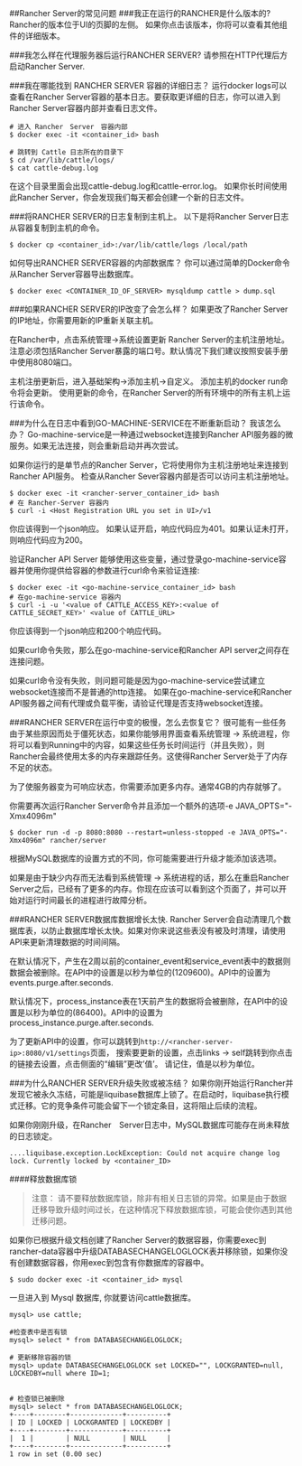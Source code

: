 ##Rancher Server的常见问题
###我正在运行的RANCHER是什么版本的?
Rancher的版本位于UI的页脚的左侧。 如果你点击该版本，你将可以查看其他组件的详细版本。

###我怎么样在代理服务器后运行RANCHER SERVER?
请参照在HTTP代理后方启动Rancher Server.


###我在哪能找到 RANCHER SERVER 容器的详细日志？
运行docker logs可以查看在Rancher Server容器的基本日志。要获取更详细的日志，你可以进入到Rancher Server容器内部并查看日志文件。

```
# 进入 Rancher　Server　容器内部
$ docker exec -it <container_id> bash

# 跳转到 Cattle 日志所在的目录下
$ cd /var/lib/cattle/logs/
$ cat cattle-debug.log
```

在这个目录里面会出现cattle-debug.log和cattle-error.log。 如果你长时间使用此Rancher Server，你会发现我们每天都会创建一个新的日志文件。

###将RANCHER SERVER的日志复制到主机上。
以下是将Rancher Server日志从容器复制到主机的命令。

```
$ docker cp <container_id>:/var/lib/cattle/logs /local/path
```

如何导出RANCHER SERVER容器的内部数据库？
你可以通过简单的Docker命令从Rancher Server容器导出数据库。

```
$ docker exec <CONTAINER_ID_OF_SERVER> mysqldump cattle > dump.sql
```

###如果RANCHER SERVER的IP改变了会怎么样？
如果更改了Rancher Server的IP地址，你需要用新的IP重新关联主机。

在Rancher中，点击系统管理->系统设置更新 Rancher Server的主机注册地址。注意必须包括Rancher Server暴露的端口号。默认情况下我们建议按照安装手册中使用8080端口。

主机注册更新后，进入基础架构->添加主机->自定义。 添加主机的docker run命令将会更新。 使用更新的命令，在Rancher Server的所有环境中的所有主机上运行该命令。

###为什么在日志中看到GO-MACHINE-SERVICE在不断重新启动？ 我该怎么办？
Go-machine-service是一种通过websocket连接到Rancher API服务器的微服务。如果无法连接，则会重新启动并再次尝试。

如果你运行的是单节点的Rancher Server，它将使用你为主机注册地址来连接到Rancher API服务。 检查从Rancher Sever容器内部是否可以访问主机注册地址。

```
$ docker exec -it <rancher-server_container_id> bash
# 在 Rancher-Server 容器内
$ curl -i <Host Registration URL you set in UI>/v1
```

你应该得到一个json响应。 如果认证开启，响应代码应为401。如果认证未打开，则响应代码应为200。

验证Rancher API Server 能够使用这些变量，通过登录go-machine-service容器并使用你提供给容器的参数进行curl命令来验证连接:

```
$ docker exec -it <go-machine-service_container_id> bash
# 在go-machine-service 容器内
$ curl -i -u '<value of CATTLE_ACCESS_KEY>:<value of CATTLE_SECRET_KEY>' <value of CATTLE_URL>
```

你应该得到一个json响应和200个响应代码。

如果curl命令失败，那么在go-machine-service和Rancher API server之间存在连接问题。

如果curl命令没有失败，则问题可能是因为go-machine-service尝试建立websocket连接而不是普通的http连接。 如果在go-machine-service和Rancher API服务器之间有代理或负载平衡，请验证代理是否支持websocket连接。

###RANCHER SERVER在运行中变的极慢，怎么去恢复它？
很可能有一些任务由于某些原因而处于僵死状态，如果你能够用界面查看系统管理 -> 系统进程，你将可以看到Running中的内容，如果这些任务长时间运行（并且失败），则Rancher会最终使用太多的内存来跟踪任务。这使得Rancher Server处于了内存不足的状态。

为了使服务器变为可响应状态，你需要添加更多内存。通常4GB的内存就够了。

你需要再次运行Rancher Server命令并且添加一个额外的选项-e JAVA_OPTS="-Xmx4096m"

```
$ docker run -d -p 8080:8080 --restart=unless-stopped -e JAVA_OPTS="-Xmx4096m" rancher/server
```

根据MySQL数据库的设置方式的不同，你可能需要进行升级才能添加该选项。

如果是由于缺少内存而无法看到系统管理 -> 系统进程的话，那么在重启Rancher Server之后，已经有了更多的内存。你现在应该可以看到这个页面了，并可以开始对运行时间最长的进程进行故障分析。

###RANCHER SERVER数据库数据增长太快.
Rancher Server会自动清理几个数据库表，以防止数据库增长太快。如果对你来说这些表没有被及时清理，请使用API来更新清理数据的时间间隔。

在默认情况下，产生在2周以前的container_event和service_event表中的数据则数据会被删除。在API中的设置是以秒为单位的(1209600)。API中的设置为events.purge.after.seconds.

默认情况下，process_instance表在1天前产生的数据将会被删除，在API中的设置是以秒为单位的(86400)。API中的设置为process_instance.purge.after.seconds.

为了更新API中的设置，你可以跳转到`http://<rancher-server-ip>:8080/v1/settings`页面， 搜索要更新的设置，点击links -> self跳转到你点击的链接去设置，点击侧面的“编辑”更改’值’。 请记住，值是以秒为单位。


###为什么RANCHER SERVER升级失败或被冻结？
如果你刚开始运行Rancher并发现它被永久冻结，可能是liquibase数据库上锁了。在启动时，liquibase执行模式迁移。它的竞争条件可能会留下一个锁定条目，这将阻止后续的流程。

如果你刚刚升级，在Rancher　Server日志中，MySQL数据库可能存在尚未释放的日志锁定。

```
....liquibase.exception.LockException: Could not acquire change log lock. Currently locked by <container_ID>
```

####释放数据库锁

> 注意：
请不要释放数据库锁，除非有相关日志锁的异常。如果是由于数据迁移导致升级时间过长，在这种情况下释放数据库锁，可能会使你遇到其他迁移问题。

如果你已根据升级文档创建了Rancher Server的数据容器，你需要exec到rancher-data容器中升级DATABASECHANGELOGLOCK表并移除锁，如果你没有创建数据容器，你用exec到包含有你数据库的容器中。

```
$ sudo docker exec -it <container_id> mysql
```

一旦进入到 Mysql 数据库, 你就要访问cattle数据库。

```
mysql> use cattle;

#检查表中是否有锁
mysql> select * from DATABASECHANGELOGLOCK;

# 更新移除容器的锁
mysql> update DATABASECHANGELOGLOCK set LOCKED="", LOCKGRANTED=null, LOCKEDBY=null where ID=1;


# 检查锁已被删除
mysql> select * from DATABASECHANGELOGLOCK;
+----+--------+-------------+----------+
| ID | LOCKED | LOCKGRANTED | LOCKEDBY |
+----+--------+-------------+----------+
|  1 |        | NULL        | NULL     |
+----+--------+-------------+----------+
1 row in set (0.00 sec)
```